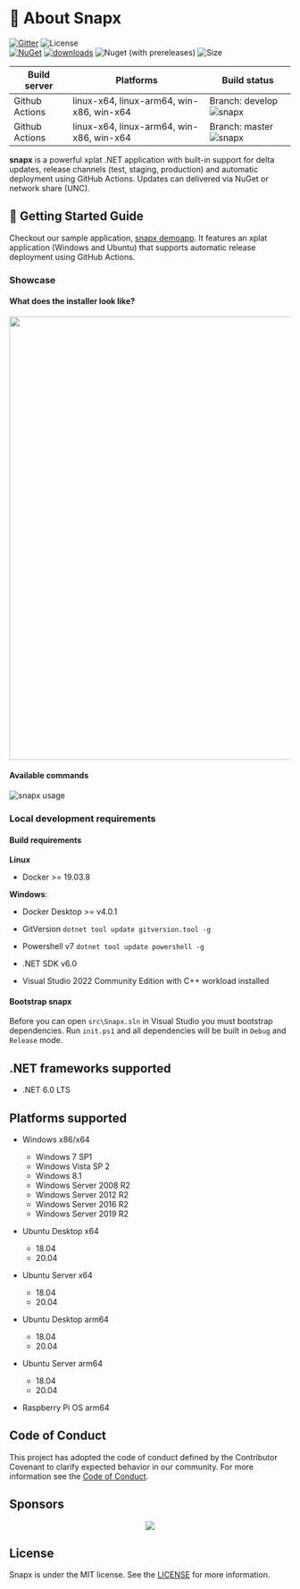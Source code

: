 # 📖 About Snapx 

[![Gitter](https://badges.gitter.im/fintermobilityas-snapx/community.svg)](https://gitter.im/fintermobilityas-snapx/community?utm_source=badge&utm_medium=badge&utm_campaign=pr-badge) ![License](https://img.shields.io/github/license/fintermobilityas/snapx.svg)
<br>
[![NuGet](https://img.shields.io/nuget/v/snapx.svg)](https://www.nuget.org/packages/snapx) [![downloads](https://img.shields.io/nuget/dt/snapx)](https://www.nuget.org/packages/snapx) ![Nuget (with prereleases)](https://img.shields.io/nuget/vpre/snapx) ![Size](https://img.shields.io/github/repo-size/fintermobilityas/snapx.svg) 

| Build server | Platforms | Build status |
|--------------|----------|--------------|
| Github Actions | linux-x64, linux-arm64, win-x86, win-x64 | Branch: develop ![snapx](https://github.com/fintermobilityas/snapx/workflows/snapx/badge.svg?branch=develop) |
| Github Actions | linux-x64, linux-arm64, win-x86, win-x64 | Branch: master ![snapx](https://github.com/fintermobilityas/snapx/workflows/snapx/badge.svg?branch=master) |

**snapx** is a powerful xplat .NET application with built-in support for delta updates, release channels (test, staging, production) and automatic deployment using GitHub Actions. Updates can delivered via NuGet or network share (UNC).

## 🚀 Getting Started Guide

Checkout our sample application, [snapx demoapp](https://github.com/fintermobilityas/snapx.demoapp). It features an xplat application (Windows and Ubuntu) that supports automatic release deployment using GitHub Actions.

### Showcase

#### What does the installer look like?

<img src="https://media.githubusercontent.com/media/fintermobilityas/snapx/develop/docs/snapxinstaller.gif" width="794" />

#### Available commands
![snapx usage](https://github.com/fintermobilityas/snapx/blob/develop/docs/shell.png)

### Local development requirements

#### Build requirements

**Linux**

- Docker >= 19.03.8

**Windows**:
- Docker Desktop >= v4.0.1
- GitVersion `dotnet tool update gitversion.tool -g`
- Powershell v7 `dotnet tool update powershell -g`
- .NET SDK v6.0

- Visual Studio 2022 Community Edition with C++ workload installed

#### Bootstrap snapx 

Before you can open `src\Snapx.sln` in Visual Studio you must bootstrap dependencies.
Run `init.ps1` and all dependencies will be built in `Debug` and `Release` mode.

## .NET frameworks supported

- .NET 6.0 LTS

## Platforms supported

- Windows x86/x64 
    - Windows 7 SP1
    - Windows Vista SP 2
    - Windows 8.1
    - Windows Server 2008 R2
    - Windows Server 2012 R2
    - Windows Server 2016 R2
    - Windows Server 2019 R2

- Ubuntu Desktop x64 
    - 18.04
    - 20.04

- Ubuntu Server x64 
    - 18.04
    - 20.04

- Ubuntu Desktop arm64 
    - 18.04
    - 20.04

- Ubuntu Server arm64 
    - 18.04
    - 20.04
  
- Raspberry Pi OS arm64 

## Code of Conduct

This project has adopted the code of conduct defined by the Contributor Covenant to clarify expected behavior in our community.
For more information see the [Code of Conduct](https://github.com/fintermobilityas/snapx/blob/develop/CODE_OF_CONDUCT.md). 

## Sponsors
<p align="center">
<a href="https://www.finterjobs.com" target="_blank"><img src="https://static.wixstatic.com/media/49c5ac_e5c089f7be224d6e92eb3f2f5edc3535~mv2.png/v1/crop/x_173,y_545,w_938,h_425/fill/w_189,h_87,al_c,q_85,usm_0.66_1.00_0.01/Finter%20Mobility%20AS%20gjennomsiktig%20bakgrun.webp"></a>
</p>

## License
Snapx is under the MIT license. See the [LICENSE](LICENSE.md) for more information.
